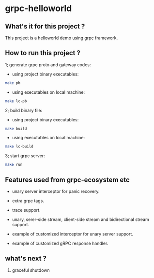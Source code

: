 # grpc-helloworld

## What's it for this project ?

This project is a helloworld demo using grpc framework.

## How to run this project ?

1; generate grpc proto and gateway codes:

- using project binary executables:

```bash
make pb
```

- using executables on local machine:

```bash
make lc-pb
```

2; build binary file:

- using project binary executables:

```bash
make build
```

- using executables on local machine:

```bash
make lc-build
```

3; start grpc server:

```bash
make run
```

## Features used from grpc-ecosystem etc

- unary server interceptor for panic recovery.

- extra grpc tags.

- trace support.

- unary, serer-side stream, client-side stream and bidirectional stream support.

- example of customized interceptor for unary server support.

- example of customized gRPC response handler.

## what's next ?

1. graceful shutdown
